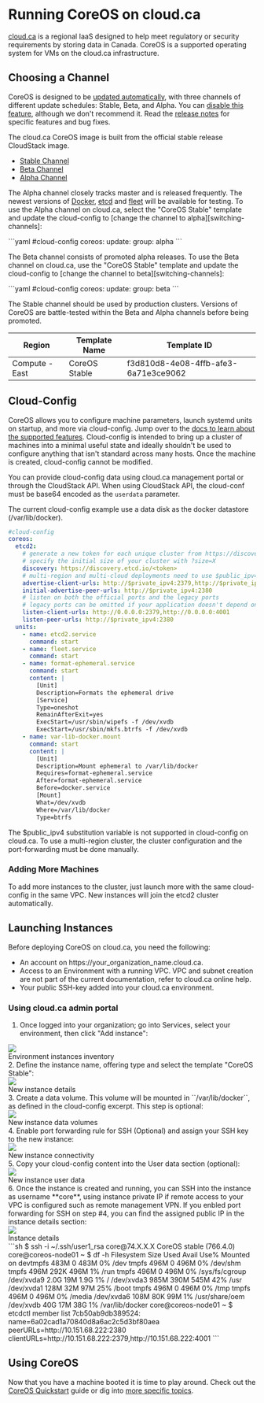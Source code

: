 # Running CoreOS on cloud.ca

[cloud.ca](http://www.cloud.ca) is a regional IaaS designed to help meet
regulatory or security requirements by storing data in Canada. CoreOS is a
supported operating system for VMs on the cloud.ca infrastructure.


## Choosing a Channel

CoreOS is designed to be [updated automatically][update-docs], with three
channels of different update schedules: Stable, Beta, and Alpha. You can
[disable this feature][reboot-docs], although we don't recommend it. Read the
[release notes][release-notes] for specific features and bug fixes.

The cloud.ca CoreOS image is built from the official stable release CloudStack
image.

<div id="cca-images">
  <ul class="nav nav-tabs">
    <li class="active"><a href="#stable" data-toggle="tab">Stable Channel</a></li>
    <li><a href="#beta" data-toggle="tab">Beta Channel</a></li>
    <li><a href="#alpha" data-toggle="tab">Alpha Channel</a></li>
  </ul>
  <div class="tab-content coreos-docs-image-table">
    <div class="tab-pane" id="alpha">
      <div class="channel-info">
        <p>The Alpha channel closely tracks master and is released frequently.
        The newest versions of <a href="{{site.baseurl}}/using-coreos/docker">Docker</a>,
        <a href="{{site.baseurl}}/using-coreos/etcd">etcd</a> and
        <a href="{{site.baseurl}}/using-coreos/clustering">fleet</a> will be
        available for testing. To use the Alpha channel on cloud.ca, select the
        "CoreOS Stable" template and update the cloud-config to
        [change the channel to alpha][switching-channels]:
        </p>
      </div>
```yaml
#cloud-config
coreos:
  update:
    group: alpha
```
    </div>
    <div class="tab-pane" id="beta">
      <div class="channel-info">
        <p>The Beta channel consists of promoted alpha releases. To use the Beta
        channel on cloud.ca, use the "CoreOS Stable" template and update the
        cloud-config to [change the channel to beta][switching-channels]:
        </p>
      </div>
```yaml
#cloud-config
coreos:
  update:
    group: beta
```
    </div>
    <div class="tab-pane active" id="stable">
      <div class="channel-info">
        <p>The Stable channel should be used by production clusters. Versions of
        CoreOS are battle-tested within the Beta and Alpha channels before being
        promoted.
        </p>
      </div>
      <table>
        <thead>
          <tr>
            <th>Region</th>
            <th>Template Name</th>
            <th>Template ID</th>
          </tr>
        </thead>
        <tbody>
          <tr>
            <td>Compute - East</td>
            <td>CoreOS Stable</td>
            <td>f3d810d8-4e08-4ffb-afe3-6a71e3ce9062</td>
          </tr>
        </tbody>
      </table>
    </div>
  </div>
</div>



## Cloud-Config

CoreOS allows you to configure machine parameters, launch systemd units on
startup, and more via cloud-config. Jump over to the [docs to learn about the
supported features][cloud-config-docs]. Cloud-config is intended to bring up a
cluster of machines into a minimal useful state and ideally shouldn't be used
to configure anything that isn't standard across many hosts. Once the machine is
created, cloud-config cannot be modified.

You can provide cloud-config data using cloud.ca management portal or through the
CloudStack API. When using CloudStack API, the cloud-conf must be base64 encoded
as the ``userdata`` parameter.

The current cloud-config example use a data disk as the docker datastore
(/var/lib/docker).


```yaml
#cloud-config
coreos:
  etcd2:
    # generate a new token for each unique cluster from https://discovery.etcd.io/new?size=3
    # specify the initial size of your cluster with ?size=X
    discovery: https://discovery.etcd.io/<token>
    # multi-region and multi-cloud deployments need to use $public_ipv4
    advertise-client-urls: http://$private_ipv4:2379,http://$private_ipv4:4001
    initial-advertise-peer-urls: http://$private_ipv4:2380
    # listen on both the official ports and the legacy ports
    # legacy ports can be omitted if your application doesn't depend on them
    listen-client-urls: http://0.0.0.0:2379,http://0.0.0.0:4001
    listen-peer-urls: http://$private_ipv4:2380
  units:
    - name: etcd2.service
      command: start
    - name: fleet.service
      command: start
    - name: format-ephemeral.service
      command: start
      content: |
        [Unit]
        Description=Formats the ephemeral drive
        [Service]
        Type=oneshot
        RemainAfterExit=yes
        ExecStart=/usr/sbin/wipefs -f /dev/xvdb
        ExecStart=/usr/sbin/mkfs.btrfs -f /dev/xvdb
    - name: var-lib-docker.mount
      command: start
      content: |
        [Unit]
        Description=Mount ephemeral to /var/lib/docker
        Requires=format-ephemeral.service
        After=format-ephemeral.service
        Before=docker.service
        [Mount]
        What=/dev/xvdb
        Where=/var/lib/docker
        Type=btrfs
```

The $public_ipv4 substitution variable is not supported in cloud-config on
cloud.ca. To use a multi-region cluster, the cluster configuration and the
port-forwarding must be done manually.


### Adding More Machines

To add more instances to the cluster, just launch more with the same
cloud-config in the same VPC. New instances will join the etcd2 cluster
automatically.


## Launching Instances

Before deploying CoreOS on cloud.ca, you need the following: 

* <div>An account on https://your_organization_name.cloud.ca.</div>
* Access to an Environment with a running VPC. VPC and subnet creation are not
  part of the current documentation, refer to cloud.ca online help. 
* Your public SSH-key added into your cloud.ca environment.


### Using cloud.ca admin portal

1. Once logged into your organization; go into Services, select your environment,
   then click "Add instance":
<div class="row">
  <div class="col-lg-8 col-md-10 col-sm-8 col-xs-12">
    <img src="img/cloudca-addinstance.png" class="screenshot" />
    <div class="caption">Environment instances inventory</div>
  </div>
</div>
2. Define the instance name, offering type and select the template "CoreOS Stable":
<div class="row">
  <div class="col-lg-8 col-md-10 col-sm-8 col-xs-12">
    <img src="img/cloudca-addinstance_step1.png" class="screenshot" />
    <div class="caption">New instance details</div>
  </div>
</div>
3. Create a data volume. This volume will be mounted in ``/var/lib/docker``, as
   defined in the cloud-config excerpt. This step is optional:
<div class="row">
  <div class="col-lg-8 col-md-10 col-sm-8 col-xs-12">
    <img src="img/cloudca-addinstance_step2.png" class="screenshot" />
    <div class="caption">New instance data volumes</div>
  </div>
</div>
4. Enable port forwarding rule for SSH (Optional) and assign your SSH key to the
   new instance:
<div class="row">
  <div class="col-lg-8 col-md-10 col-sm-8 col-xs-12">
    <img src="img/cloudca-addinstance_step3.png" class="screenshot" />
    <div class="caption">New instance connectivity</div>
  </div>
</div>
5. Copy your cloud-config content into the User data section (optional):
<div class="row">
  <div class="col-lg-8 col-md-10 col-sm-8 col-xs-12">
    <img src="img/cloudca-addinstance_step4.png" class="screenshot" />
    <div class="caption">New instance user data</div>
  </div>
</div>
6. Once the instance is created and running, you can SSH into the instance as
   username **core**, using instance private IP if remote access to your VPC is
   configured such as remote management VPN. If you enbled port forwarding for
   SSH on step #4, you can find the assigned public IP in the instance details
   section:
<div class="row">
  <div class="col-lg-8 col-md-10 col-sm-8 col-xs-12">
    <img src="img/cloudca-instance_detail.png" class="screenshot" />
    <div class="caption">Instance details</div>
  </div>
</div>
```sh
$ ssh -i ~/.ssh/user1_rsa core@74.X.X.X
CoreOS stable (766.4.0)
core@coreos-node01 ~ $ df -h
Filesystem      Size  Used Avail Use% Mounted on
devtmpfs        483M     0  483M   0% /dev
tmpfs           496M     0  496M   0% /dev/shm
tmpfs           496M  292K  496M   1% /run
tmpfs           496M     0  496M   0% /sys/fs/cgroup
/dev/xvda9      2.0G   19M  1.9G   1% /
/dev/xvda3      985M  390M  545M  42% /usr
/dev/xvda1      128M   32M   97M  25% /boot
tmpfs           496M     0  496M   0% /tmp
tmpfs           496M     0  496M   0% /media
/dev/xvda6      108M   80K   99M   1% /usr/share/oem
/dev/xvdb        40G   17M   38G   1% /var/lib/docker
core@coreos-node01 ~ $ etcdctl member list
7cb50ab9db389524: name=6a02cad1a70840d8a6ac2c5d3bf80aea peerURLs=http://10.151.68.222:2380 clientURLs=http://10.151.68.222:2379,http://10.151.68.222:4001
```

## Using CoreOS

Now that you have a machine booted it is time to play around.
Check out the [CoreOS Quickstart][quick-start] guide or dig into
[more specific topics][docs].


[update-docs]: {{site.baseurl}}/using-coreos/updates
[reboot-docs]: {{site.baseurl}}/docs/cluster-management/debugging/prevent-reboot-after-update
[switching-channels]: {{site.baseurl}}/docs/cluster-management/setup/switching-channels
[release-notes]: {{site.baseurl}}/releases
[cloud-config-docs]: {{site.baseurl}}/docs/cluster-management/setup/cloudinit-cloud-config
[quick-start]: {{site.baseurl}}/docs/quickstart
[docs]: {{site.baseurl}}/docs


